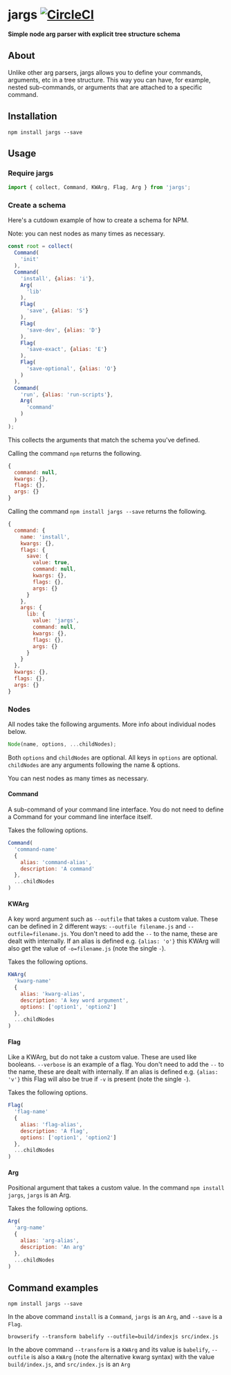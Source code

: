 # jargs [![CircleCI](https://circleci.com/gh/JakeSidSmith/jargs.svg?style=svg)](https://circleci.com/gh/JakeSidSmith/jargs)
**Simple node arg parser with explicit tree structure schema**

## About

Unlike other arg parsers, jargs allows you to define your commands, arguments, etc in a tree structure.
This way you can have, for example, nested sub-commands, or arguments that are attached to a specific command.

## Installation

```shell
npm install jargs --save
```

## Usage

### Require jargs

```javascript
import { collect, Command, KWArg, Flag, Arg } from 'jargs';
```

### Create a schema

Here's a cutdown example of how to create a schema for NPM.

Note: you can nest nodes as many times as necessary.

```javascript
const root = collect(
  Command(
    'init'
  ),
  Command(
    'install', {alias: 'i'},
    Arg(
      'lib'
    ),
    Flag(
      'save', {alias: 'S'}
    ),
    Flag(
      'save-dev', {alias: 'D'}
    ),
    Flag(
      'save-exact', {alias: 'E'}
    ),
    Flag(
      'save-optional', {alias: 'O'}
    )
  ),
  Command(
    'run', {alias: 'run-scripts'},
    Arg(
      'command'
    )
  )
);
```

This collects the arguments that match the schema you've defined.

Calling the command `npm` returns the following.

```javascript
{
  command: null,
  kwargs: {},
  flags: {},
  args: {}
}
```

Calling the command `npm install jargs --save` returns the following.

```javascript
{
  command: {
    name: 'install',
    kwargs: {},
    flags: {
      save: {
        value: true,
        command: null,
        kwargs: {},
        flags: {},
        args: {}
      }
    },
    args: {
      lib: {
        value: 'jargs',
        command: null,
        kwargs: {},
        flags: {},
        args: {}
      }
    }
  },
  kwargs: {},
  flags: {},
  args: {}
}
```

### Nodes

All nodes take the following arguments. More info about individual nodes below.

```javascript
Node(name, options, ...childNodes);
```

Both `options` and `childNodes` are optional.
All keys in `options` are optional.
`childNodes` are any arguments following the name & options.

You can nest nodes as many times as necessary.

#### Command

A sub-command of your command line interface.
You do not need to define a Command for your command line interface itself.

Takes the following options.

```javascript
Command(
  'command-name'
  {
    alias: 'command-alias',
    description: 'A command'
  },
  ...childNodes
)
```

#### KWArg

A key word argument such as `--outfile` that takes a custom value.
These can be defined in 2 different ways: `--outfile filename.js` and `--outfile=filename.js`.
You don't need to add the `--` to the name, these are dealt with internally.
If an alias is defined e.g. `{alias: 'o'}` this KWArg will also get the value of `-o=filename.js` (note the single `-`).

Takes the following options.

```javascript
KWArg(
  'kwarg-name'
  {
    alias: 'kwarg-alias',
    description: 'A key word argument',
    options: ['option1', 'option2']
  },
  ...childNodes
)
```

#### Flag

Like a KWArg, but do not take a custom value. These are used like booleans.
`--verbose` is an example of a flag.
You don't need to add the `--` to the name, these are dealt with internally.
If an alias is defined e.g. `{alias: 'v'}` this Flag will also be true if `-v` is present (note the single `-`).

Takes the following options.

```javascript
Flag(
  'flag-name'
  {
    alias: 'flag-alias',
    description: 'A flag',
    options: ['option1', 'option2']
  },
  ...childNodes
)
```

#### Arg

Positional argument that takes a custom value.
In the command `npm install jargs`, `jargs` is an Arg.

Takes the following options.

```javascript
Arg(
  'arg-name'
  {
    alias: 'arg-alias',
    description: 'An arg'
  },
  ...childNodes
)
```

## Command examples

```shell
npm install jargs --save
```

In the above command `install` is a `Command`, `jargs` is an `Arg`, and `--save` is a `Flag`.

```shell
browserify --transform babelify --outfile=build/indexjs src/index.js
```

In the above command `--transform` is a `KWArg` and its value is `babelify`,
`--outfile` is also a `KWArg` (note the alternative kwarg syntax) with the value `build/index.js`,
and `src/index.js` is an `Arg`
